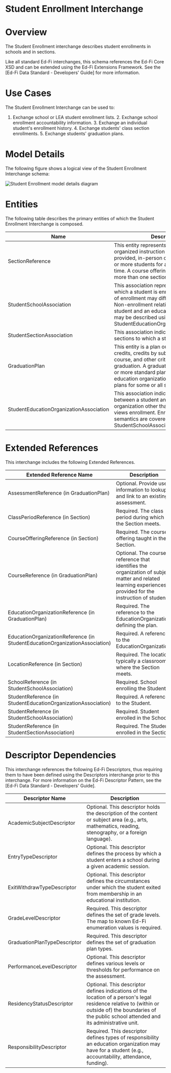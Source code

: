 # Student Enrollment Interchange

# Overview

The Student Enrollment interchange describes student enrollments in schools and in sections.



Like all standard Ed-Fi interchanges, this schema references the Ed-Fi Core XSD and can be extended using the Ed-Fi Extensions Framework. See the [Ed-Fi Data Standard - Developers' Guide] for more information.


# Use Cases

The Student Enrollment Interchange can be used to:  

1. Exchange school or LEA student enrollment lists.
    2. Exchange school enrollment accountability information.
    3. Exchange an individual student's enrollment history.
    4. Exchange students' class section enrollments.
    5. Exchange students' graduation plans.


# Model Details

The following figure shows a logical view of the Student Enrollment Interchange schema:  

![Student Enrollment model details diagram](img/InterchangeStudentEnrollment-interchange-brief.png)


# Entities

The following table describes the primary entities of which the Student Enrollment Interchange is composed.  

| Name | Description |
|----------|-----------------|
| SectionReference | This entity represents a setting in which organized instruction of course content is provided, in-person or otherwise, to one or more students for a given period of time. A course offering may be offered to more than one section. |
| StudentSchoolAssociation | This association represents the School in which a student is enrolled. The semantics of enrollment may differ slightly by state. Non-enrollment relationships between a student and an education organization may be described using the StudentEducationOrganizationAssociation. |
| StudentSectionAssociation | This association indicates the course sections to which a student is assigned. |
| GraduationPlan | This entity is a plan outlining the required credits, credits by subject,credits by course, and other criteria required for graduation. A graduation plan may be one or more standard plans defined by an education organization and/or individual plans for some or all students. |
| StudentEducationOrganizationAssociation | This association indicates any relationship between a student and an education organization other than how the state views enrollment. Enrollment relationship semantics are covered by StudentSchoolAssociation. |



# Extended References


This interchange includes the following Extended References.  

| Extended Reference Name | Description |
|-----------------------------|-----------------|
| AssessmentReference (in GraduationPlan) | Optional.  Provide user information to lookup and link to an existing assessment. |
| ClassPeriodReference (in Section) | Required.  The class period during which the Section meets. |
| CourseOfferingReference (in Section) | Required.  The course offering taught in the Section. |
| CourseReference (in GraduationPlan) | Optional.  The course reference that identifies the organization of subject matter and related learning experiences provided for the instruction of students. |
| EducationOrganizationReference (in GraduationPlan) | Required.  The reference to the EducationOrganization defining the plan. |
| EducationOrganizationReference (in StudentEducationOrganizationAssociation) | Required.  A reference to the EducationOrganization. |
| LocationReference (in Section) | Required.  The location, typically a classroom, where the Section meets. |
| SchoolReference (in StudentSchoolAssociation) | Required.  School enrolling the Student. |
| StudentReference (in StudentEducationOrganizationAssociation) | Required.  A reference to the Student. |
| StudentReference (in StudentSchoolAssociation) | Required.  Student enrolled in the School. |
| StudentReference (in StudentSectionAssociation) | Required.  The Student enrolled in the Section. |



# Descriptor Dependencies

This interchange references the following Ed-Fi Descriptors, thus requiring them to have been defined using the Descriptors interchange prior to this interchange. For more information on the Ed-Fi Descriptor Pattern, see the [Ed-Fi Data Standard - Developers' Guide].  

| Descriptor Name | Description |
|---------------------|-----------------|
| AcademicSubjectDescriptor | Optional.  This descriptor holds the description of the content or subject area (e.g., arts, mathematics, reading, stenography, or a foreign language). |
| EntryTypeDescriptor | Optional.  This descriptor defines the process by which a student enters a school during a given academic session. |
| ExitWithdrawTypeDescriptor | Optional.  This descriptor defines the circumstances under which the student exited from membership in an educational institution. |
| GradeLevelDescriptor | Required.  This descriptor defines the set of grade levels. The map to known Ed-Fi enumeration values is required. |
| GraduationPlanTypeDescriptor | Required.  This descriptor defines the set of graduation plan types. |
| PerformanceLevelDescriptor | Optional.  This descriptor defines various levels or thresholds for performance on the assessment. |
| ResidencyStatusDescriptor | Optional.  This descriptor defines indications of the location of a person's legal residence relative to (within or outside of) the boundaries of the public school attended and its administrative unit. |
| ResponsibilityDescriptor | Required.  This descriptor defines types of responsibility an education organization may have for a student (e.g., accountability, attendance, funding). |


